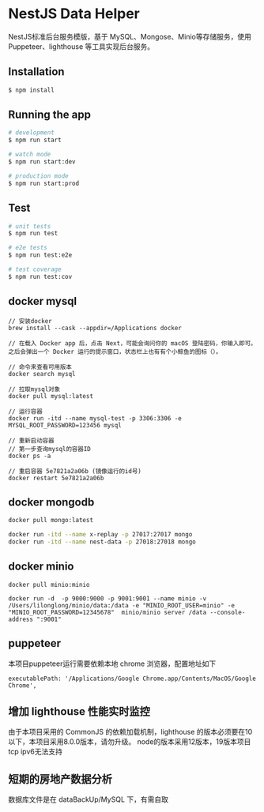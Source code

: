 
# NestJS Data Helper

NestJS标准后台服务模版，基于 MySQL、Mongose、Minio等存储服务，使用 Puppeteer、lighthouse 等工具实现后台服务。

## Installation

```bash
$ npm install
```

## Running the app

```bash
# development
$ npm run start

# watch mode
$ npm run start:dev

# production mode
$ npm run start:prod
```

## Test

```bash
# unit tests
$ npm run test

# e2e tests
$ npm run test:e2e

# test coverage
$ npm run test:cov
```

## docker mysql

```
// 安装docker
brew install --cask --appdir=/Applications docker

// 在载入 Docker app 后，点击 Next，可能会询问你的 macOS 登陆密码，你输入即可。之后会弹出一个 Docker 运行的提示窗口，状态栏上也有有个小鲸鱼的图标（）。

// 命令来查看可用版本
docker search mysql

// 拉取mysql对象
docker pull mysql:latest

// 运行容器
docker run -itd --name mysql-test -p 3306:3306 -e MYSQL_ROOT_PASSWORD=123456 mysql

// 重新启动容器
// 第一步查询mysql的容器ID
docker ps -a

// 重启容器 5e7821a2a06b (镜像运行的id号)
docker restart 5e7821a2a06b
```

## docker mongodb
```bash
docker pull mongo:latest

docker run -itd --name x-replay -p 27017:27017 mongo
docker run -itd --name nest-data -p 27018:27018 mongo

```

## docker minio
```
docker pull minio:minio

docker run -d  -p 9000:9000 -p 9001:9001 --name minio -v /Users/lilonglong/minio/data:/data -e "MINIO_ROOT_USER=minio" -e "MINIO_ROOT_PASSWORD=12345678"  minio/minio server /data --console-address ":9001"
```

## puppeteer
本项目puppeteer运行需要依赖本地 chrome 浏览器，配置地址如下
```
executablePath: '/Applications/Google Chrome.app/Contents/MacOS/Google Chrome',
```


## 增加 lighthouse 性能实时监控
由于本项目采用的 CommonJS 的依赖加载机制，lighthouse 的版本必须要在10以下，本项目采用8.0.0版本，请勿升级。
node的版本采用12版本，19版本项目tcp ipv6无法支持

## 短期的房地产数据分析
数据库文件是在 dataBackUp/MySQL 下，有需自取

